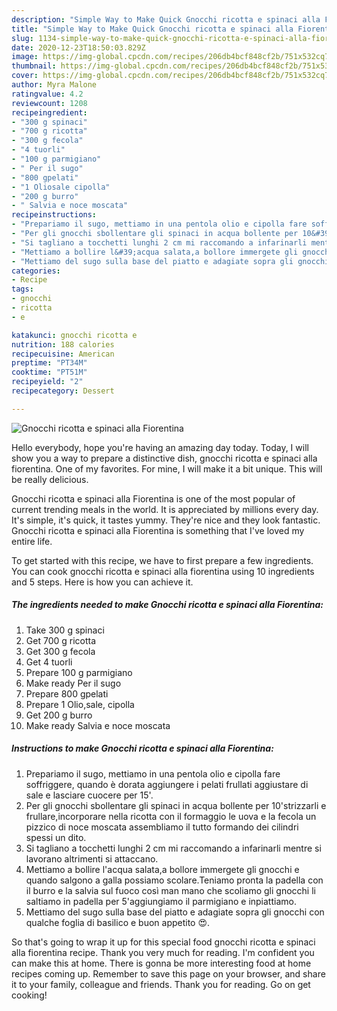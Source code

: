 ```yaml
---
description: "Simple Way to Make Quick Gnocchi ricotta e spinaci alla Fiorentina"
title: "Simple Way to Make Quick Gnocchi ricotta e spinaci alla Fiorentina"
slug: 1134-simple-way-to-make-quick-gnocchi-ricotta-e-spinaci-alla-fiorentina
date: 2020-12-23T18:50:03.829Z
image: https://img-global.cpcdn.com/recipes/206db4bcf848cf2b/751x532cq70/gnocchi-ricotta-e-spinaci-alla-fiorentina-recipe-main-photo.jpg
thumbnail: https://img-global.cpcdn.com/recipes/206db4bcf848cf2b/751x532cq70/gnocchi-ricotta-e-spinaci-alla-fiorentina-recipe-main-photo.jpg
cover: https://img-global.cpcdn.com/recipes/206db4bcf848cf2b/751x532cq70/gnocchi-ricotta-e-spinaci-alla-fiorentina-recipe-main-photo.jpg
author: Myra Malone
ratingvalue: 4.2
reviewcount: 1208
recipeingredient:
- "300 g spinaci"
- "700 g ricotta"
- "300 g fecola"
- "4 tuorli"
- "100 g parmigiano"
- " Per il sugo"
- "800 gpelati"
- "1 Oliosale cipolla"
- "200 g burro"
- " Salvia e noce moscata"
recipeinstructions:
- "Prepariamo il sugo, mettiamo in una pentola olio e cipolla fare soffriggere, quando è dorata aggiungere i pelati frullati aggiustare di sale e lasciare cuocere per 15&#39;."
- "Per gli gnocchi sbollentare gli spinaci in acqua bollente per 10&#39;strizzarli e frullare,incorporare nella ricotta con il formaggio le uova e la fecola un pizzico di noce moscata assembliamo il tutto formando dei cilindri spessi un dito."
- "Si tagliano a tocchetti lunghi 2 cm mi raccomando a infarinarli mentre si lavorano altrimenti si attaccano."
- "Mettiamo a bollire l&#39;acqua salata,a bollore immergete gli gnocchi e quando salgono a galla possiamo scolare.Teniamo pronta la padella con il burro e la salvia sul fuoco così man mano che scoliamo gli gnocchi li saltiamo in padella per 5&#39;aggiungiamo il parmigiano e inpiattiamo."
- "Mettiamo del sugo sulla base del piatto e adagiate sopra gli gnocchi con qualche foglia di basilico e buon appetito 😍."
categories:
- Recipe
tags:
- gnocchi
- ricotta
- e

katakunci: gnocchi ricotta e 
nutrition: 188 calories
recipecuisine: American
preptime: "PT34M"
cooktime: "PT51M"
recipeyield: "2"
recipecategory: Dessert

---
```



![Gnocchi ricotta e spinaci alla Fiorentina](https://img-global.cpcdn.com/recipes/206db4bcf848cf2b/751x532cq70/gnocchi-ricotta-e-spinaci-alla-fiorentina-recipe-main-photo.jpg)

Hello everybody, hope you're having an amazing day today. Today, I will show you a way to prepare a distinctive dish, gnocchi ricotta e spinaci alla fiorentina. One of my favorites. For mine, I will make it a bit unique. This will be really delicious.

Gnocchi ricotta e spinaci alla Fiorentina is one of the most popular of current trending meals in the world. It is appreciated by millions every day. It's simple, it's quick, it tastes yummy. They're nice and they look fantastic. Gnocchi ricotta e spinaci alla Fiorentina is something that I've loved my entire life.




To get started with this recipe, we have to first prepare a few ingredients. You can cook gnocchi ricotta e spinaci alla fiorentina using 10 ingredients and 5 steps. Here is how you can achieve it.

<!--inarticleads1-->

##### The ingredients needed to make Gnocchi ricotta e spinaci alla Fiorentina:

1. Take 300 g spinaci
1. Get 700 g ricotta
1. Get 300 g fecola
1. Get 4 tuorli
1. Prepare 100 g parmigiano
1. Make ready  Per il sugo
1. Prepare 800 gpelati
1. Prepare 1 Olio,sale, cipolla
1. Get 200 g burro
1. Make ready  Salvia e noce moscata




<!--inarticleads2-->

##### Instructions to make Gnocchi ricotta e spinaci alla Fiorentina:

1. Prepariamo il sugo, mettiamo in una pentola olio e cipolla fare soffriggere, quando è dorata aggiungere i pelati frullati aggiustare di sale e lasciare cuocere per 15&#39;.
1. Per gli gnocchi sbollentare gli spinaci in acqua bollente per 10&#39;strizzarli e frullare,incorporare nella ricotta con il formaggio le uova e la fecola un pizzico di noce moscata assembliamo il tutto formando dei cilindri spessi un dito.
1. Si tagliano a tocchetti lunghi 2 cm mi raccomando a infarinarli mentre si lavorano altrimenti si attaccano.
1. Mettiamo a bollire l&#39;acqua salata,a bollore immergete gli gnocchi e quando salgono a galla possiamo scolare.Teniamo pronta la padella con il burro e la salvia sul fuoco così man mano che scoliamo gli gnocchi li saltiamo in padella per 5&#39;aggiungiamo il parmigiano e inpiattiamo.
1. Mettiamo del sugo sulla base del piatto e adagiate sopra gli gnocchi con qualche foglia di basilico e buon appetito 😍.




So that's going to wrap it up for this special food gnocchi ricotta e spinaci alla fiorentina recipe. Thank you very much for reading. I'm confident you can make this at home. There is gonna be more interesting food at home recipes coming up. Remember to save this page on your browser, and share it to your family, colleague and friends. Thank you for reading. Go on get cooking!
